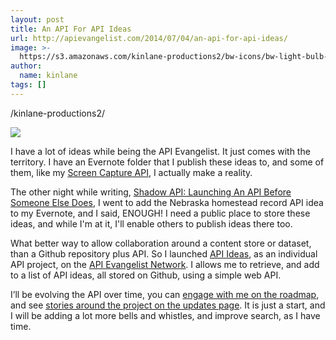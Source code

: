 ```yaml
---
layout: post
title: An API For API Ideas
url: http://apievangelist.com/2014/07/04/an-api-for-api-ideas/
image: >-
  https://s3.amazonaws.com/kinlane-productions2/bw-icons/bw-light-bulb-bright.png
author:
  name: kinlane
tags: []
---
```

/kinlane-productions2/

[![](https://s3.amazonaws.com/kinlane-productions/bw-icons/bw-light-bulb-bright.png)](http://ideas.apievangelist.com/)

I have a lot of ideas while being the API Evangelist. It just comes with the territory. I have an Evernote folder that I publish these ideas to, and some of them, like my [Screen Capture API](http://screen-capture.apievangelist.com/), I actually make a reality.

The other night while writing, [Shadow API: Launching An API Before Someone Else Does](http://apievangelist.com/2014/07/02/shadow-api-launching-an-api-before-someone-else-does/), I went to add the Nebraska homestead record API idea to my Evernote, and I said, ENOUGH! I need a public place to store these ideas, and while I'm at it, I'll enable others to publish ideas there too.

What better way to allow collaboration around a content store or dataset, than a Github repository plus API. So I launched [API Ideas](http://ideas.apievangelist.com/), as an individual API project, on the [API Evangelist Network](http://apievangelist.com/network.html). I allows me to retrieve, and add to a list of API ideas, all stored on Github, using a simple web API.

I’ll be evolving the API over time, you can [engage with me on the roadmap](http://ideas.apievangelist.com/roadmap.html), and see [stories around the project on the updates page](http://ideas.apievangelist.com/blog/). It is just a start, and I will be adding a lot more bells and whistles, and improve search, as I have time.